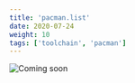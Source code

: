 ```yaml
---
title: 'pacman.list'
date: 2020-07-24
weight: 10
tags: ['toolchain', 'pacman']
---
```


![Coming soon](/img/coming-soon.png)
